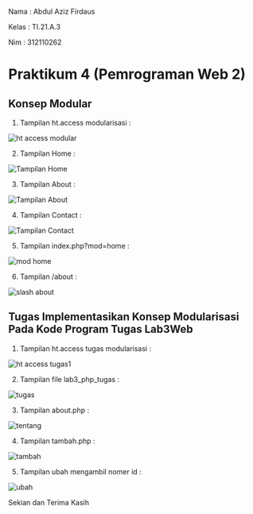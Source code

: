 Nama : Abdul Aziz Firdaus

Kelas : TI.21.A.3

Nim : 312110262

<h1> Praktikum 4 (Pemrograman Web 2) </h1>

<h2> Konsep Modular </h2>

1. Tampilan ht.access modularisasi :

![ht access modular](https://user-images.githubusercontent.com/119909214/228603030-9a7176d8-5f85-4cc0-8352-cd5823f4efce.png)

2. Tampilan Home :

![Tampilan Home](https://user-images.githubusercontent.com/119909214/228603386-6e117578-38fb-431a-93e9-2be8e690fdd3.png)

3. Tampilan About :

![Tampilan About](https://user-images.githubusercontent.com/119909214/228603458-d97f5c5e-e5d4-4686-b50d-8c08cee477fd.png)

4. Tampilan Contact :

![Tampilan Contact](https://user-images.githubusercontent.com/119909214/228603551-b00aedac-d206-49b6-a03f-b9dbc0fb5ca4.png)

5. Tampilan index.php?mod=home :

![mod home](https://user-images.githubusercontent.com/119909214/228605688-7206bb0d-2b1c-4c84-99d2-972692557e63.png)

6. Tampilan /about :

![slash about](https://user-images.githubusercontent.com/119909214/228605890-925673a7-459b-4ac7-9303-45763516b9a4.png)

<h2> Tugas Implementasikan Konsep Modularisasi Pada Kode Program Tugas Lab3Web </h2>

1. Tampilan ht.access tugas modularisasi :

![ht access tugas1](https://user-images.githubusercontent.com/119909214/228604092-512f9083-900b-4230-b0d2-fd0b8a856691.png)

2. Tampilan file lab3_php_tugas :

![tugas](https://user-images.githubusercontent.com/119909214/228604715-5b4126dc-d9cc-4747-ae4f-b7a8040a6625.png)

3. Tampilan about.php :

![tentang](https://user-images.githubusercontent.com/119909214/228607613-a537aa9e-c832-4f68-afd4-069c2b7e625b.png)

4. Tampilan tambah.php :

![tambah](https://user-images.githubusercontent.com/119909214/228605057-b35809ff-ff2e-4930-9fc3-16f7007eff47.png)

5. Tampilan ubah mengambil nomer id :

![ubah](https://user-images.githubusercontent.com/119909214/228605320-ddcb7dff-16a9-481d-b0fb-774ad64942ef.png)

Sekian dan Terima Kasih

